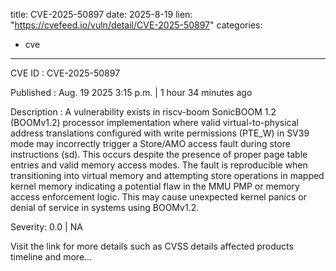  
title: CVE-2025-50897
date: 2025-8-19
lien: "https://cvefeed.io/vuln/detail/CVE-2025-50897"
categories:
  - cve
---

CVE ID : CVE-2025-50897

Published :  Aug. 19
2025
3:15 p.m. | 1 hour
34 minutes ago

Description : A vulnerability exists in riscv-boom SonicBOOM 1.2 (BOOMv1.2) processor implementation
where valid virtual-to-physical address translations configured with write permissions (PTE_W) in SV39 mode may incorrectly trigger a Store/AMO access fault during store instructions (sd). This occurs despite the presence of proper page table entries and valid memory access modes. The fault is reproducible when transitioning into virtual memory and attempting store operations in mapped kernel memory
indicating a potential flaw in the MMU
PMP
or memory access enforcement logic. This may cause unexpected kernel panics or denial of service in systems using BOOMv1.2.

Severity: 0.0 | NA

Visit the link for more details
such as CVSS details
affected products
timeline
and more...
